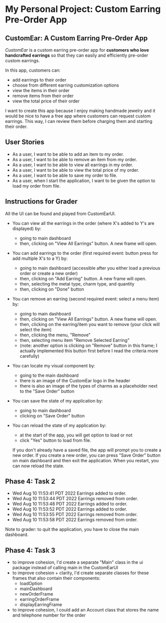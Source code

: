 # My Personal Project: Custom Earring Pre-Order App

## CustomEar: A Custom Earring Pre-Order App
*CustomEar* is a custom earring pre-order app for **customers who love handcrafted earrings** 
so that they can easily and efficiently pre-order custom earrings.

In this app, customers can:
- add earrings to their order
- choose from different earring customization options
- view the items in their order
- remove items from their order
- view the total price of their order

I want to create this app because I enjoy making handmade jewelry and it would be nice to have a free app
where customers can request custom earrings. This way, I can review them before charging them and starting
their order.

## User Stories
- As a user, I want to be able to add an item to my order.
- As a user, I want to be able to remove an item from my order.
- As a user, I want to be able to view all earrings in my order.
- As a user, I want to be able to view the total price of my order.
- As a user, I want to be able to save my order to file.
- As a user, when I start the application, I want to be given the option to load my order from file.

## Instructions for Grader

All the UI can be found and played from CustomEarUI.

- You can view all the earrings in the order (where X's added to Y's are displayed) by:
    - going to main dashboard
    - then, clicking on "View All Earrings" button. A new frame will open.
  
- You can add earrings to the order (first required event: button press for add multiple X's to a Y) by:
  - going to main dashboard (accessible after you either load a previous order or create a new order)
  - then, clicking on "Add Earring" button. A new frame will open.
  - then, selecting the metal type, charm type, and quantity
  - then, clicking on "Done" button

- You can remove an earring (second required event: select a menu item) by:
  - going to main dashboard
  - then, clicking on "View All Earrings" button. A new frame will open.
  - then, clicking on the earring/item you want to remove (your click will select the item)
  - then, clicking the menu, "Remove"
  - then, selecting menu item "Remove Selected Earring"
  - (note: another option is clicking on "Remove" button in this frame; I actually implemented this button first
     before I read the criteria more carefully)

- You can locate my visual component by:
  - going to the main dashboard
  - there is an image of the CustomEar logo in the header
  - there is also an image of the types of charms as a placeholder next to the "Save Order" button

- You can save the state of my application by:
  - going to main dashboard
  - clicking on "Save Order" button

- You can reload the state of my application by:
  - at the start of the app, you will get option to load or not
  - click "Yes" button to load from file. 
  
  If you don't already have a saved file, the app will prompt you to create a new order. 
  If you create a new order, you can press "Save Order" button on main dashboard and 
  then exit the application. When you restart, you can now reload the state.

## Phase 4: Task 2

- Wed Aug 10 11:53:41 PDT 2022
  Earrings added to order.
- Wed Aug 10 11:53:44 PDT 2022
  Earrings removed from order.
- Wed Aug 10 11:53:48 PDT 2022
  Earrings added to order.
- Wed Aug 10 11:53:52 PDT 2022
  Earrings added to order.
- Wed Aug 10 11:53:55 PDT 2022
  Earrings removed from order.
- Wed Aug 10 11:53:58 PDT 2022
  Earrings removed from order.

Note to grader: to quit the application, you have to close the main dashboard.

## Phase 4: Task 3
- to improve cohesion, I'd create a separate "Main" class in the ui package instead of calling main
  in the CustomEarUI
- to improve cohesion + clarity, I'd create separate classes for these frames that also 
  contain their components:
  - loadOption 
  - mainDashboard
  - newOrderFrame
  - earringOrderFrame
  - displayEarringFrame
- to improve cohesion, I could add an Account class that stores the name and telephone number
  for the order
